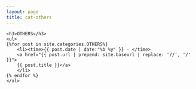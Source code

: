 ```yaml
---
layout: page
title: cat-others
---
```


<section>

    <h3>OTHERS</h3>
	<ul>
    {%for post in site.categories.OTHERS%}
		<li><time>{{ post.date | date:"%b %y" }} - </time>
		<a href="{{ post.url | prepend: site.baseurl | replace: '//', '/' }}">
        {{ post.title }}</a>
		</li>
    {% endfor %}
    </ul>

</section>